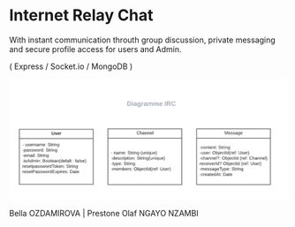 # Internet Relay Chat

With instant communication throuth group discussion, private messaging and
secure profile access for users and Admin.

( Express / Socket.io / MongoDB )

![UML DATABASE](UML_IRC.png)


Bella OZDAMIROVA | Prestone Olaf NGAYO NZAMBI